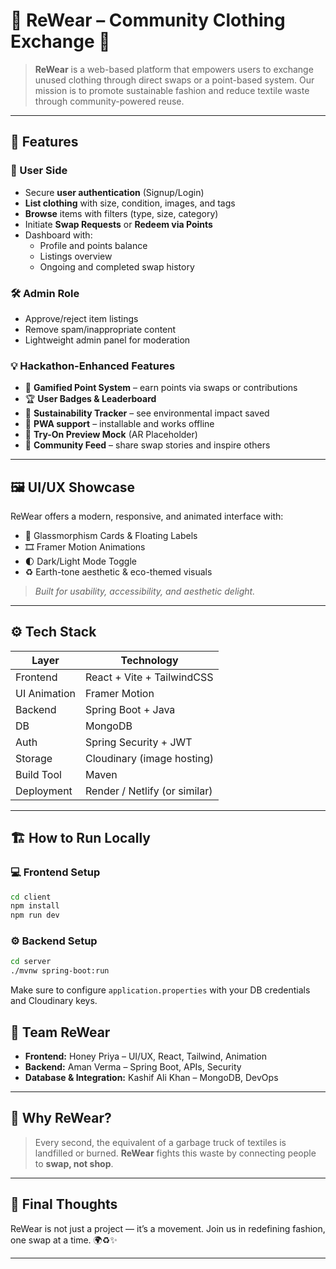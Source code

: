 
# 👕 ReWear – Community Clothing Exchange 🌱

> **ReWear** is a web-based platform that empowers users to exchange unused clothing through direct swaps or a point-based system. Our mission is to promote sustainable fashion and reduce textile waste through community-powered reuse.

---

## 🚀 Features

### 👤 User Side
- Secure **user authentication** (Signup/Login)
- **List clothing** with size, condition, images, and tags
- **Browse** items with filters (type, size, category)
- Initiate **Swap Requests** or **Redeem via Points**
- Dashboard with:
  - Profile and points balance
  - Listings overview
  - Ongoing and completed swap history

### 🛠 Admin Role
- Approve/reject item listings
- Remove spam/inappropriate content
- Lightweight admin panel for moderation

### 💡 Hackathon-Enhanced Features
- 🔄 **Gamified Point System** – earn points via swaps or contributions
- 🏆 **User Badges & Leaderboard**
- 🌿 **Sustainability Tracker** – see environmental impact saved
- 📱 **PWA support** – installable and works offline
- 📸 **Try-On Preview Mock** (AR Placeholder)
- 🧵 **Community Feed** – share swap stories and inspire others

---

## 🖼️ UI/UX Showcase

ReWear offers a modern, responsive, and animated interface with:

- 🌈 Glassmorphism Cards & Floating Labels
- 🎞️ Framer Motion Animations
- 🌓 Dark/Light Mode Toggle
- ♻️ Earth-tone aesthetic & eco-themed visuals

> *Built for usability, accessibility, and aesthetic delight.*

---

## ⚙️ Tech Stack

| Layer        | Technology                       |
|--------------|----------------------------------|
| Frontend     | React + Vite + TailwindCSS       |
| UI Animation | Framer Motion                    |
| Backend      | Spring Boot + Java               |
| DB           | MongoDB                          |
| Auth         | Spring Security + JWT            |
| Storage      | Cloudinary (image hosting)       |
| Build Tool   | Maven                            |
| Deployment   | Render / Netlify (or similar)    |

---

## 🏗️ How to Run Locally

### 💻 Frontend Setup

```bash
cd client
npm install
npm run dev
````

### ⚙️ Backend Setup

```bash
cd server
./mvnw spring-boot:run
```

Make sure to configure `application.properties` with your DB credentials and Cloudinary keys.


## 🙌 Team ReWear

* **Frontend:** Honey Priya – UI/UX, React, Tailwind, Animation
* **Backend:** Aman Verma – Spring Boot, APIs, Security
* **Database & Integration:** Kashif Ali Khan – MongoDB, DevOps

---

## 🎯 Why ReWear?

> Every second, the equivalent of a garbage truck of textiles is landfilled or burned.
> **ReWear** fights this waste by connecting people to **swap, not shop**.

---

## 🏁 Final Thoughts

ReWear is not just a project — it’s a movement.
Join us in redefining fashion, one swap at a time. 🌍♻️✨

---
